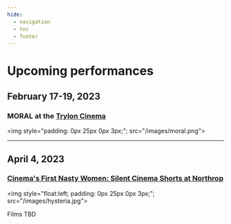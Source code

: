 ```yaml
---
hide:
  - navigation
  - toc
  - footer
---
```


# Upcoming performances


## February 17-19, 2023

### MORAL at the [Trylon Cinema](https://www.trylon.org)


<img style="padding: 0px 25px 0px 3px;"; src="/images/moral.png">


-------------

## April 4, 2023

### [Cinema's First Nasty Women: Silent Cinema Shorts at Northrop](https://www.northrop.umn.edu/events/cinemas-first-nasty-women-with-dreamland-faces-2023)


<img style="float:left; padding: 0px 25px 0px 3px;"; src="/images/hysteria.jpg">


Films TBD